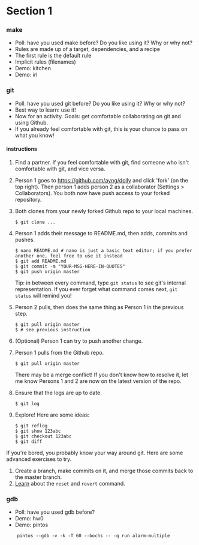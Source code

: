 # Section 1

### make

* Poll: have you used make before? Do you like using it? Why or why not?
* Rules are made up of a target, dependencies, and a recipe
* The first rule is the default rule
* Implicit rules (filenames)
* Demo: kitchen
* Demo: irl

### git

* Poll: have you used git before? Do you like using it? Why or why not?
* Best way to learn: use it!
* Now for an activity. Goals: get comfortable collaborating on git and using Github.
* If you already feel comfortable with git, this is your chance to pass on what you know!

#### instructions

1. Find a partner. If you feel comfortable with git, find someone who isn't comfortable with git, and vice versa.
1. Person 1 goes to https://github.com/ayng/dolly and click 'fork' (on the top right). Then person 1 adds person 2 as a collaborator (Settings > Collaborators). You both now have push access to your forked repository.
1. Both clones from your newly forked Github repo to your local machines.

    ```
    $ git clone ...
    ```

1. Person 1 adds their message to README.md, then adds, commits and pushes.

    ```
    $ nano README.md # nano is just a basic text editor; if you prefer another one, feel free to use it instead
    $ git add README.md
    $ git commit -m "YOUR-MSG-HERE-IN-QUOTES"
    $ git push origin master
    ```
    
    Tip: in between every command, type `git status` to see git's internal representation. If you ever forget what command comes next, `git status` will remind you!

1. Person 2 pulls, then does the same thing as Person 1 in the previous step.

    ```
    $ git pull origin master
    $ # see previous instruction
    ```

1. (Optional) Person 1 can try to push another change.
1. Person 1 pulls from the Github repo.
    
    ```
    $ git pull origin master
    ```
    
    There may be a merge conflict! If you don't know how to resolve it, let me know
    Persons 1 and 2 are now on the latest version of the repo.

1. Ensure that the logs are up to date.
    
    ```
    $ git log
    ```
    
1. Explore! Here are some ideas:

    ```
    $ git reflog
    $ git show 123abc
    $ git checkout 123abc
    $ git diff
    ```

If you're bored, you probably know your way around git. Here are some advanced exercises to try.

1. Create a branch, make commits on it, and merge those commits back to the master branch.
1. [Learn](https://www.atlassian.com/git/tutorials/undoing-changes/git-revert) about the `reset` and `revert` command.

### gdb

* Poll: have you used gdb before?
* Demo: hw0
* Demo: pintos

```
    pintos --gdb -v -k -T 60 --bochs -- -q run alarm-multiple
```
